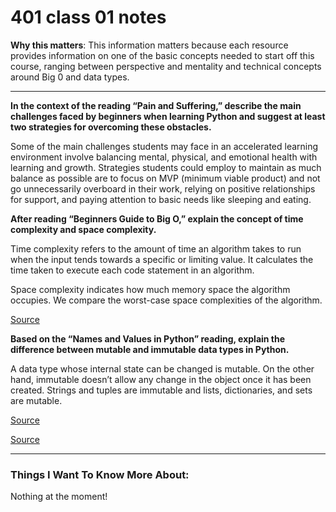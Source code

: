 # 401 class 01 notes

**Why this matters**: This information matters because each resource provides information on one of the basic concepts needed to start off this course, ranging between perspective and mentality and technical concepts around Big 0 and data types.

------------------------------------

**In the context of the reading “Pain and Suffering,” describe the main challenges faced by beginners when learning Python and suggest at least two strategies for overcoming these obstacles.**

Some of the main challenges students may face in an accelerated learning environment involve balancing mental, physical, and emotional health with learning and growth. Strategies students could employ to maintain as much balance as possible are to focus on MVP (minimum viable product) and not go unnecessarily overboard in their work, relying on positive relationships for support, and paying attention to basic needs like sleeping and eating. 

**After reading “Beginners Guide to Big O,” explain the concept of time complexity and space complexity.**

Time complexity refers to the amount of time an algorithm takes to run when the input tends towards a specific or limiting value. It calculates the time taken to execute each code statement in an algorithm.

Space complexity indicates how much memory space the algorithm occupies. We compare the worst-case space complexities of the algorithm.

[Source](https://www.simplilearn.com/big-o-notation-in-data-structure-article#:~:text=Time%20complexity%20refers%20to%20the,the%20time%20complexity%20of%20algorithms.)


**Based on the “Names and Values in Python” reading, explain the difference between mutable and immutable data types in Python.**

A data type whose internal state can be changed is mutable. On the other hand, immutable doesn’t allow any change in the object once it has been created. Strings and tuples are immutable and lists, dictionaries, and sets are mutable.

[Source](https://realpython.com/python-mutable-vs-immutable-types/#:~:text=Python%20has%20both%20mutable%20and,you%20as%20a%20Python%20developer.)

[Source](https://www.mygreatlearning.com/blog/understanding-mutable-and-immutable-in-python/#:~:text=Mutable%20is%20a%20fancy%20way,once%20it%20has%20been%20created.)

------------------------------------
### Things I Want To Know More About:
Nothing at the moment!
